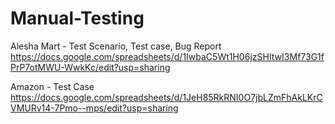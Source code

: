 # Manual-Testing
Alesha Mart - Test Scenario, Test case, Bug Report
https://docs.google.com/spreadsheets/d/1IwbaC5Wt1H06jzSHItwI3Mf73G1fPrP7otMWU-WwkKc/edit?usp=sharing

Amazon - Test Case
https://docs.google.com/spreadsheets/d/1JeH85RkRNI0O7jbLZmFhAkLKrCVMURv14-7Pmo--mps/edit?usp=sharing
